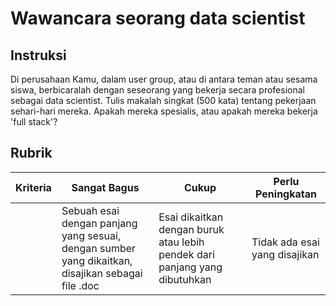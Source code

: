 # Wawancara seorang data scientist

## Instruksi

Di perusahaan Kamu, dalam user group, atau di antara teman atau sesama siswa, berbicaralah dengan seseorang yang bekerja secara profesional sebagai data scientist. Tulis makalah singkat (500 kata) tentang pekerjaan sehari-hari mereka. Apakah mereka spesialis, atau apakah mereka bekerja 'full stack'? 

## Rubrik

| Kriteria | Sangat Bagus                                                                            | Cukup                                                           | Perlu Peningkatan     |
| -------- | ------------------------------------------------------------------------------------ | ------------------------------------------------------------------ | --------------------- |
|          | Sebuah esai dengan panjang yang sesuai, dengan sumber yang dikaitkan, disajikan sebagai file .doc | Esai dikaitkan dengan buruk atau lebih pendek dari panjang yang dibutuhkan | Tidak ada esai yang disajikan |

